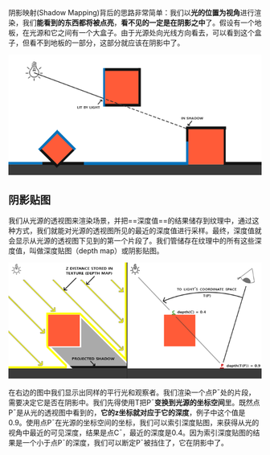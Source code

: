 阴影映射(Shadow Mapping)背后的思路非常简单：我们以**光的位置为视角**进行渲染，我们**能看到的东西都将被点亮**，**看不见的一定是在阴影之中**了。假设有一个地板，在光源和它之间有一个大盒子。由于光源处向光线方向看去，可以看到这个盒子，但看不到地板的一部分，这部分就应该在阴影中了。

![Untitled](渲染/渲染管线流程/阴影映射%20Shadow%20Mapping/Untitled.png)

## 阴影贴图

我们从光源的透视图来渲染场景，并把==深度值==的结果储存到纹理中，通过这种方式，我们就能对光源的透视图所见的最近的深度值进行采样。最终，深度值就会显示从光源的透视图下见到的第一个片段了。我们管储存在纹理中的所有这些深度值，叫做深度贴图（depth map）或阴影贴图。

![Untitled](渲染/渲染管线流程/阴影映射%20Shadow%20Mapping/Untitled%201.png)

在右边的图中我们显示出同样的平行光和观察者。我们渲染一个点P¯处的片段，需要决定它是否在阴影中。我们先得使用T把P¯**变换到光源的坐标空间**里。既然点P¯是从光的透视图中看到的，**它的z坐标就对应于它的深度**，例子中这个值是0.9。使用点P¯在光源的坐标空间的坐标，我们可以索引深度贴图，来获得从光的视角中最近的可见深度，结果是点C¯，最近的深度是0.4。因为索引深度贴图的结果是一个小于点P¯的深度，我们可以断定P¯被挡住了，它在阴影中了。